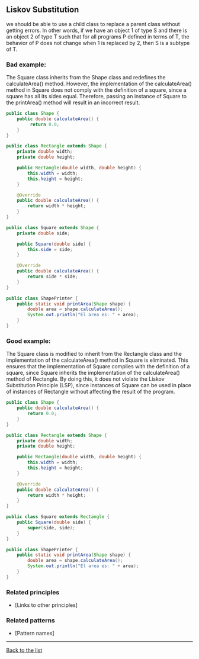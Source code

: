 ## Liskov Substitution

we should be able to use a child class to replace a parent class without getting errors. 
In other words, if we have an object 1 of type S and there is an object 2 of type T such that for all programs P defined in terms of T, the behavior of P does not change when 1 is replaced by 2, then S is a subtype of T.

### Bad example:

The Square class inherits from the Shape class and redefines the calculateArea() method. However, the implementation of the calculateArea() method in Square does not comply with the definition of a square, since a square has all its sides equal. Therefore, passing an instance of Square to the printArea() method will result in an incorrect result.

```Java
public class Shape {
    public double calculateArea() {
         return 0.0;
    }
}

public class Rectangle extends Shape {
    private double width;
    private double height;

    public Rectangle(double width, double height) {
        this.width = width;
        this.height = height;
    }

    @Override
    public double calculateArea() {
        return width * height;
    }
}

public class Square extends Shape {
    private double side;

    public Square(double side) {
        this.side = side;
    }

    @Override
    public double calculateArea() {
        return side * side;
    }
}

public class ShapePrinter {
    public static void printArea(Shape shape) {
        double area = shape.calculateArea();
        System.out.println("El area es: " + area);
    }
}
```

### Good example:

The Square class is modified to inherit from the Rectangle class and the implementation of the calculateArea() method in Square is eliminated. This ensures that the implementation of Square complies with the definition of a square, since Square inherits the implementation of the calculateArea() method of Rectangle. By doing this, it does not violate the Liskov Substitution Principle (LSP), since instances of Square can be used in place of instances of Rectangle without affecting the result of the program.

```Java
public class Shape {
    public double calculateArea() {
        return 0.0;
    }
}

public class Rectangle extends Shape {
    private double width;
    private double height;

    public Rectangle(double width, double height) {
        this.width = width;
        this.height = height;
    }

    @Override
    public double calculateArea() {
        return width * height;
    }
}

public class Square extends Rectangle {
    public Square(double side) {
        super(side, side);
    }
}

public class ShapePrinter {
    public static void printArea(Shape shape) {
        double area = shape.calculateArea();
        System.out.println("El area es: " + area);
    }
}
```

### Related principles

- [Links to other principles] 

### Related patterns

- [Pattern names]

---
[Back to the list](./README.md)